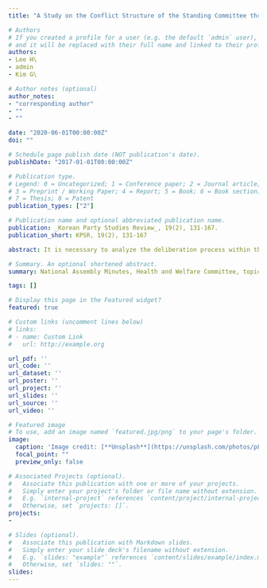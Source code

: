 ```yaml
---
title: "A Study on the Conflict Structure of the Standing Committee through Topic Analysis of the National Assembly Minutes : Health and Welfare Committee in the First Half of the 20th National Assembly"

# Authors
# If you created a profile for a user (e.g. the default `admin` user), write the username (folder name) here 
# and it will be replaced with their full name and linked to their profile.
authors:
- Lee H\
- admin
- Kim G\

# Author notes (optional)
author_notes:
- "corresponding author"
- ""
- ""

date: "2020-06-01T00:00:00Z"
doi: ""

# Schedule page publish date (NOT publication's date).
publishDate: "2017-01-01T00:00:00Z"

# Publication type.
# Legend: 0 = Uncategorized; 1 = Conference paper; 2 = Journal article;
# 3 = Preprint / Working Paper; 4 = Report; 5 = Book; 6 = Book section;
# 7 = Thesis; 8 = Patent
publication_types: ["2"]

# Publication name and optional abbreviated publication name.
publication: _Korean Party Studies Review_, 19(2), 131-167.
publication_short: KPSR, 19(2), 131-167

abstract: It is necessary to analyze the deliberation process within the standing committee in order to understand the assembly’s collective decision-making structure. This paper analyzes the minutes of the Twentieth National Assembly Health and Welfare Committee by utilizing the topic modeling technique based on an automated text analysis. As a result of this analysis, we extracted sixteen topics characterized by their high frequency of occurring in speeches during the standing committee meetings. Based on the sixteen topics extracted, we examined the review process within the Health and Welfare Committee. We found that the confrontation structure was clearly identifiable that differed depending on the characteristics of each political party, subject, timing, and the individual members. We also discovered that there were differences in the areas of interest regarding policy and legislative issues. This paper analyzed in detail the actual issues and their associated confrontational structures in the process of deliberation of bills and confirmed their substance by analyzing the minutes of the standing committee. This approach is rather different from the one pursued by the existing research that has analyzed the deliberation process of the standing committee based on the collective data.

# Summary. An optional shortened abstract.
summary: National Assembly Minutes, Health and Welfare Committee, topic modeling technique, standing committee, automated text analysis

tags: []

# Display this page in the Featured widget?
featured: true

# Custom links (uncomment lines below)
# links:
# - name: Custom Link
#   url: http://example.org

url_pdf: ''
url_code: ''
url_dataset: ''
url_poster: ''
url_project: ''
url_slides: ''
url_source: ''
url_video: ''

# Featured image
# To use, add an image named `featured.jpg/png` to your page's folder. 
image:
  caption: 'Image credit: [**Unsplash**](https://unsplash.com/photos/pLCdAaMFLTE)'
  focal_point: ""
  preview_only: false

# Associated Projects (optional).
#   Associate this publication with one or more of your projects.
#   Simply enter your project's folder or file name without extension.
#   E.g. `internal-project` references `content/project/internal-project/index.md`.
#   Otherwise, set `projects: []`.
projects:
- 

# Slides (optional).
#   Associate this publication with Markdown slides.
#   Simply enter your slide deck's filename without extension.
#   E.g. `slides: "example"` references `content/slides/example/index.md`.
#   Otherwise, set `slides: ""`.
slides: 
---
```

